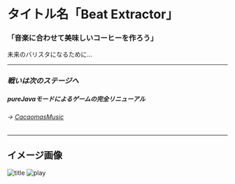 # タイトル名「Beat Extractor」
### **「音楽に合わせて美味しいコーヒーを作ろう」**
未来のバリスタになるために…  
***
### *戦いは次のステージへ*
##### pureJavaモードによるゲームの完全リニューアル
###### → [CacaomasMusic](https://github.com/juncocoa0731/CacaomasMusic "CacaomasMusic")
***
## イメージ画像
![title](https://github.com/juncocoa0731/Cacaomas_Cafe/blob/master/readme/title.png)
![play](https://github.com/juncocoa0731/Cacaomas_Cafe/blob/master/readme/play.png)
